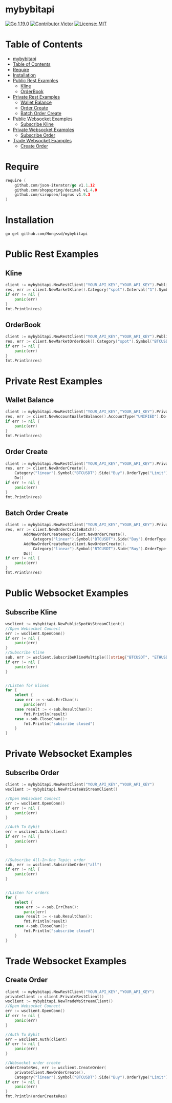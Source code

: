 # mybybitapi
[![Go 1.19.0](https://img.shields.io/badge/Go-1.19.0-brightgreen.svg)](https://github.com/Hongssd/mybybitapi)
[![Contributor Victor](https://img.shields.io/badge/contributor-Victor-blue.svg)](https://github.com/Hongssd/mybybitapi)
[![License: MIT](https://img.shields.io/badge/License-MIT-yellow.svg)](https://github.com/Hongssd/mybybitapi/blob/master/LICENSE)

# Table of Contents
- [mybybitapi](#mybybitapi)
- [Table of Contents](#table-of-contents)
- [Require](#require)
- [Installation](#installation)
- [Public Rest Examples](#public-rest-examples)
  - [Kline](#kline)
  - [OrderBook](#orderbook)
- [Private Rest Examples](#private-rest-examples)
  - [Wallet Balance](#wallet-balance)
  - [Order Create](#order-create)
  - [Batch Order Create](#batch-order-create)
- [Public Websocket Examples](#public-websocket-examples)
  - [Subscribe Kline](#subscribe-kline)
- [Private Websocket Examples](#private-websocket-examples)
  - [Subscribe Order](#subscribe-order)
- [Trade Websocket Examples](#trade-websocket-examples)
  - [Create Order](#create-order)
# Require

```go
require (
	github.com/json-iterator/go v1.1.12
	github.com/shopspring/decimal v1.4.0
	github.com/sirupsen/logrus v1.9.3
)
```
# Installation
```shell
go get github.com/Hongssd/mybybitapi
```


# Public Rest Examples
## Kline
```go
client := mybybitapi.NewRestClient("YOUR_API_KEY","YOUR_API_KEY").PublicRestClient()
res, err := client.NewMarketKline().Category("spot").Interval("1").Symbol("BTCUSDT").Limit(10).Do()
if err != nil {
    panic(err)
}
fmt.Println(res)
```
## OrderBook
```go
client := mybybitapi.NewRestClient("YOUR_API_KEY","YOUR_API_KEY").PublicRestClient()
res, err := client.NewMarketOrderBook().Category("spot").Symbol("BTCUSDT").Limit(20).Do()
if err != nil {
    panic(err)
}
fmt.Println(res)
```

# Private Rest Examples

## Wallet Balance
```go
client := mybybitapi.NewRestClient("YOUR_API_KEY","YOUR_API_KEY").PrivateRestClient()
res, err := client.NewAccountWalletBalance().AccountType("UNIFIED").Do()
if err != nil {
    panic(err)
}
fmt.Println(res)
```

## Order Create
```go
client := mybybitapi.NewRestClient("YOUR_API_KEY","YOUR_API_KEY").PrivateRestClient()
res, err := client.NewOrderCreate().
	Category("linear").Symbol("BTCUSDT").Side("Buy").OrderType("Limit").Qty("0.1").Price("10000").
	Do()
if err != nil {
    panic(err)
}
fmt.Println(res)
```

## Batch Order Create
```go
client := mybybitapi.NewRestClient("YOUR_API_KEY","YOUR_API_KEY").PrivateRestClient()
res, err := client.NewOrderCreateBatch().
        AddNewOrderCreateReq(client.NewOrderCreate().
			Category("linear").Symbol("BTCUSDT").Side("Buy").OrderType("Limit").Qty("0.1").Price("10000")).
        AddNewOrderCreateReq(client.NewOrderCreate().
			Category("linear").Symbol("BTCUSDT").Side("Buy").OrderType("Limit").Qty("0.1").Price("11000")).
        Do()
if err != nil {
    panic(err)
}
fmt.Println(res)
```

# Public Websocket Examples

## Subscribe Kline
```go
wsclient := mybybitapi.NewPublicSpotWsStreamClient()
//Open Websocket Connect
err := wsclient.OpenConn()
if err != nil {
    panic(err)
}
//Subscribe Kline
sub, err := wsclient.SubscribeKlineMultiple([]string{"BTCUSDT", "ETHUSDT"}, []string{"1", "5", "30"})
if err != nil {
    panic(err)
}


//Listen for klines 
for {
    select {
    case err := <-sub.ErrChan():
        panic(err)
    case result := <-sub.ResultChan():
        fmt.Println(result)
    case <-sub.CloseChan():
        fmt.Println("subscribe closed")
    }
}
```


# Private Websocket Examples

## Subscribe Order
```go
client := mybybitapi.NewRestClient("YOUR_API_KEY","YOUR_API_KEY")
wsclient := mybybitapi.NewPrivateWsStreamClient()

//Open Websocket Connect
err := wsclient.OpenConn()
if err != nil {
    panic(err)
}

//Auth To Bybit
err = wsclient.Auth(client)
if err != nil {
    panic(err)
}


//Subscribe All-In-One Topic: order
sub, err := wsclient.SubscribeOrder("all")
if err != nil {
    panic(err)
}


//Listen for orders 
for {
    select {
    case err := <-sub.ErrChan():
        panic(err)
    case result := <-sub.ResultChan():
        fmt.Println(result)
    case <-sub.CloseChan():
        fmt.Println("subscribe closed")
    }
}

```
# Trade Websocket Examples

## Create Order

```go
client := mybybitapi.NewRestClient("YOUR_API_KEY","YOUR_API_KEY")
privateClient := client.PrivateRestClient()
wsclient := mybybitapi.NewTradeWsStreamClient()
//Open Websocket Connect
err := wsclient.OpenConn()
if err != nil {
    panic(err)
}

//Auth To Bybit
err = wsclient.Auth(client)
if err != nil {
    panic(err)
}

//Websocket order create
orderCreateRes, err := wsclient.CreateOrder(
    privateClient.NewOrderCreate().
    Category("linear").Symbol("BTCUSDT").Side("Buy").OrderType("Limit").Qty("0.1").Price("10000"))
if err != nil {
    panic(err)
}
fmt.Println(orderCreateRes)
```